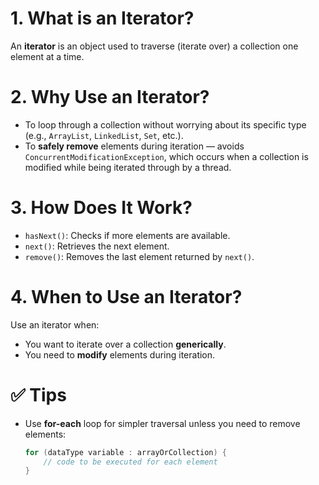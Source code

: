 # 1. What is an Iterator?

An **iterator** is an object used to traverse (iterate over) a collection one element at a time.

# 2. Why Use an Iterator?

- To loop through a collection without worrying about its specific type (e.g., `ArrayList`, `LinkedList`, `Set`, etc.).
- To **safely remove** elements during iteration — avoids `ConcurrentModificationException`, which occurs when a collection is modified while being iterated through by a thread.

# 3. How Does It Work?

- `hasNext()`: Checks if more elements are available.
- `next()`: Retrieves the next element.
- `remove()`: Removes the last element returned by `next()`.

# 4. When to Use an Iterator?

Use an iterator when:

- You want to iterate over a collection **generically**.
- You need to **modify** elements during iteration.

# ✅ Tips

- Use **for-each** loop for simpler traversal unless you need to remove elements:
  ```java
  for (dataType variable : arrayOrCollection) {
      // code to be executed for each element
  }
